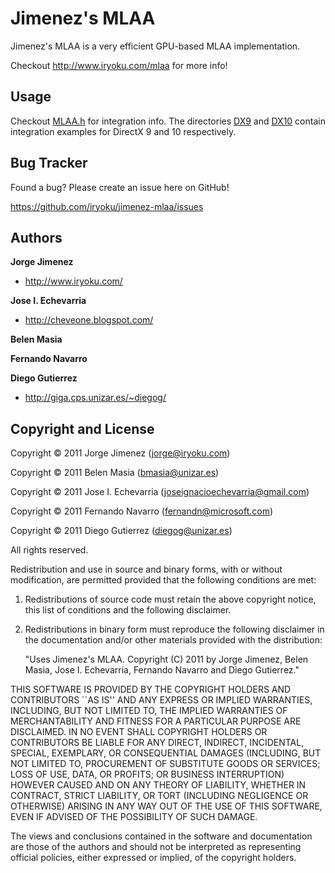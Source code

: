 Jimenez's MLAA
==============

Jimenez's MLAA is a very efficient GPU-based MLAA implementation.

Checkout http://www.iryoku.com/mlaa for more info!


Usage
-----

Checkout [MLAA.h](https://github.com/iryoku/jimenez-mlaa/blob/master/MLAA.h) for integration info. The directories [DX9](https://github.com/iryoku/jimenez-mlaa/blob/master/Demo/DX9) and [DX10](https://github.com/iryoku/jimenez-mlaa/blob/master/Demo/DX10) contain
integration examples for DirectX 9 and 10 respectively.


Bug Tracker
-----------

Found a bug? Please create an issue here on GitHub!

https://github.com/iryoku/jimenez-mlaa/issues


Authors
-------

**Jorge Jimenez**

+ http://www.iryoku.com/

**Jose I. Echevarria**

+ http://cheveone.blogspot.com/

**Belen Masia**

**Fernando Navarro**

**Diego Gutierrez**

+ http://giga.cps.unizar.es/~diegog/


Copyright and License
---------------------

Copyright &copy; 2011 Jorge Jimenez (jorge@iryoku.com)

Copyright &copy; 2011 Belen Masia (bmasia@unizar.es) 

Copyright &copy; 2011 Jose I. Echevarria (joseignacioechevarria@gmail.com) 

Copyright &copy; 2011 Fernando Navarro (fernandn@microsoft.com) 

Copyright &copy; 2011 Diego Gutierrez (diegog@unizar.es)

All rights reserved.

Redistribution and use in source and binary forms, with or without
modification, are permitted provided that the following conditions are met:

   1. Redistributions of source code must retain the above copyright notice,
      this list of conditions and the following disclaimer.

   2. Redistributions in binary form must reproduce the following disclaimer
      in the documentation and/or other materials provided with the 
      distribution:

      "Uses Jimenez's MLAA. Copyright (C) 2011 by Jorge Jimenez, Belen Masia,
       Jose I. Echevarria, Fernando Navarro and Diego Gutierrez."

THIS SOFTWARE IS PROVIDED BY THE COPYRIGHT HOLDERS AND CONTRIBUTORS ``AS 
IS'' AND ANY EXPRESS OR IMPLIED WARRANTIES, INCLUDING, BUT NOT LIMITED TO, 
THE IMPLIED WARRANTIES OF MERCHANTABILITY AND FITNESS FOR A PARTICULAR 
PURPOSE ARE DISCLAIMED. IN NO EVENT SHALL COPYRIGHT HOLDERS OR CONTRIBUTORS 
BE LIABLE FOR ANY DIRECT, INDIRECT, INCIDENTAL, SPECIAL, EXEMPLARY, OR 
CONSEQUENTIAL DAMAGES (INCLUDING, BUT NOT LIMITED TO, PROCUREMENT OF 
SUBSTITUTE GOODS OR SERVICES; LOSS OF USE, DATA, OR PROFITS; OR BUSINESS 
INTERRUPTION) HOWEVER CAUSED AND ON ANY THEORY OF LIABILITY, WHETHER IN 
CONTRACT, STRICT LIABILITY, OR TORT (INCLUDING NEGLIGENCE OR OTHERWISE) 
ARISING IN ANY WAY OUT OF THE USE OF THIS SOFTWARE, EVEN IF ADVISED OF THE 
POSSIBILITY OF SUCH DAMAGE.

The views and conclusions contained in the software and documentation are 
those of the authors and should not be interpreted as representing official
policies, either expressed or implied, of the copyright holders.
